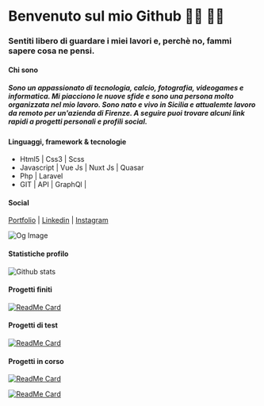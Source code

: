# **Benvenuto sul mio Github 👋🏼 👨‍💻**
### Sentiti libero di guardare i miei lavori e, perchè no, fammi sapere cosa ne pensi.

#### Chi sono
##### _Sono un appassionato di tecnologia, calcio, fotografia, videogames e informatica. Mi piacciono le nuove sfide e sono una persona molto organizzata nel mio lavoro. Sono nato e vivo in Sicilia e attualemte lavoro da remoto per un'azienda di Firenze. A seguire puoi trovare alcuni link rapidi a progetti personali e profili social._

#### Linguaggi, framework & tecnologie
* Html5 | Css3 | Scss
* Javascript | Vue Js | Nuxt Js | Quasar
* Php | Laravel
* GIT | API | GraphQl |

#### Social
[Portfolio](https://marcopolino.dev/) |
[Linkedin](https://www.linkedin.com/in/marco-polino/) |
[Instagram](https://www.instagram.com/marco_polino_dev/)

![Og Image](https://develop-graphql-portfolio.netlify.app/og-image.jpg)

#### Statistiche profilo
<!-- ![Top Langs](https://github-readme-stats.vercel.app/api/top-langs/?username=Marco-S117&repo=tv-schedule&title_color=d11919&text_color=fff&bg_color=333&icon_color=d11919) -->
![Github stats](https://github-readme-stats.vercel.app/api?username=Marco-S117&show_icons=true&title_color=d11919&text_color=fff&bg_color=333&icon_color=d11919)

#### Progetti finiti
[![ReadMe Card](https://github-readme-stats.vercel.app/api/pin/?username=Marco-S117&repo=trivia-vue&title_color=d11919&text_color=fff&bg_color=333&icon_color=d11919)](https://github.com/Marco-S117/trivia-vue)

#### Progetti di test
[![ReadMe Card](https://github-readme-stats.vercel.app/api/pin/?username=Marco-S117&repo=quasagram&title_color=d11919&text_color=fff&bg_color=333&icon_color=d11919)](https://github.com/Marco-S117/quasagram)

#### Progetti in corso
[![ReadMe Card](https://github-readme-stats.vercel.app/api/pin/?username=Marco-S117&repo=quasar-weather-app&title_color=d11919&text_color=fff&bg_color=333&icon_color=d11919)](https://github.com/Marco-S117/quasar-weather-app)

[![ReadMe Card](https://github-readme-stats.vercel.app/api/pin/?username=Marco-S117&repo=flappy-bird-replica&title_color=d11919&text_color=fff&bg_color=333&icon_color=d11919)](https://github.com/Marco-S117/flappy-bird-replica)
